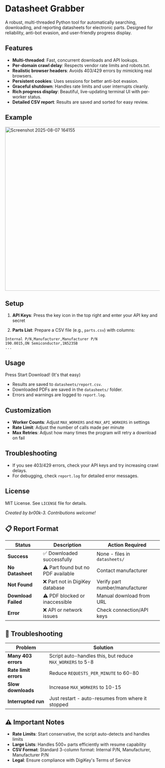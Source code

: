 # Datasheet Grabber

A robust, multi-threaded Python tool for automatically searching, downloading, and reporting datasheets for electronic parts. Designed for reliability, anti-bot evasion, and user-friendly progress display.

## Features

- **Multi-threaded**: Fast, concurrent downloads and API lookups.
- **Per-domain crawl delay**: Respects vendor rate limits and robots.txt.
- **Realistic browser headers**: Avoids 403/429 errors by mimicking real browsers.
- **Persistent cookies**: Uses sessions for better anti-bot evasion.
- **Graceful shutdown**: Handles rate limits and user interrupts cleanly.
- **Rich progress display**: Beautiful, live-updating terminal UI with per-worker status.
- **Detailed CSV report**: Results are saved and sorted for easy review.

## Example
<img width="702" height="532" alt="Screenshot 2025-08-07 164155" src="https://github.com/user-attachments/assets/fe64a795-ef64-48cf-a9b4-3d80677f1a78" />

## Setup

1. **API Keys**: Press the key icon in the top right and enter your API key and secret



2. **Parts List**: Prepare a CSV file (e.g., `parts.csv`) with columns:

```
Internal P/N,Manufacturer,Manufacturer P/N
190.0015,ON Semiconductor,1N5235B
...
```

## Usage

Press Start Download! (It's that easy)

- Results are saved to `datasheets/report.csv`.
- Downloaded PDFs are saved in the `datasheets/` folder.
- Errors and warnings are logged to `report.log`.

## Customization

- **Worker Counts**: Adjust `MAX_WORKERS` and `MAX_API_WORKERS` in settings
- **Rate Limit**: Adjust the number of calls made per minute
- **Max Retries**: Adjust how many times the program will retry a download on fail
  
## Troubleshooting

- If you see 403/429 errors, check your API keys and try increasing crawl delays.
- For debugging, check `report.log` for detailed error messages.

## License

MIT License. See `LICENSE` file for details.


*Created by br00k-3. Contributions welcome!*

## 📋 Report Format

| Status | Description | Action Required |
|--------|-------------|-----------------|
| **Success** | ✅ Downloaded successfully | None - files in `datasheets/` |
| **No Datasheet** | ⚠️ Part found but no PDF available | Contact manufacturer |
| **Not Found** | ❌ Part not in DigiKey database | Verify part number/manufacturer |
| **Download Failed** | ⚠️ PDF blocked or inaccessible | Manual download from URL |
| **Error** | ❌ API or network issues | Check connection/API keys |

## 🔧 Troubleshooting

| Problem | Solution |
|---------|----------|
| **Many 403 errors** | Script auto-handles this, but reduce `MAX_WORKERS` to 5-8 |
| **Rate limit errors** | Reduce `REQUESTS_PER_MINUTE` to 60-80 |
| **Slow downloads** | Increase `MAX_WORKERS` to 10-15 |
| **Interrupted run** | Just restart - auto-resumes from where it stopped |

## ⚠️ Important Notes

- **Rate Limits**: Start conservative, the script auto-detects and handles limits
- **Large Lists**: Handles 500+ parts efficiently with resume capability
- **CSV Format**: Standard 3-column format: Internal P/N, Manufacturer, Manufacturer P/N
- **Legal**: Ensure compliance with DigiKey's Terms of Service
